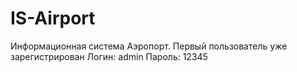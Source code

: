 # IS-Airport
 Информационная система Аэропорт.
 Первый пользователь уже зарегистрирован
 Логин: admin
 Пароль: 12345
